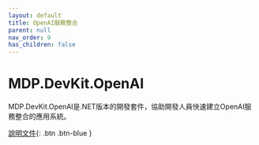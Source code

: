 ```yaml
---
layout: default
title: OpenAI服務整合
parent: null
nav_order: 9
has_children: false
---
```


# MDP.DevKit.OpenAI

MDP.DevKit.OpenAI是.NET版本的開發套件，協助開發人員快速建立OpenAI服務整合的應用系統。

[說明文件](https://clark159.github.io/MDP.DevKit.OpenAI/){: .btn .btn-blue }